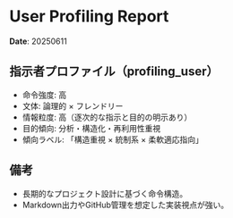 # User Profiling Report
**Date**: 20250611

## 指示者プロファイル（profiling_user）

- 命令強度: 高
- 文体: 論理的 × フレンドリー
- 情報粒度: 高（逐次的な指示と目的の明示あり）
- 目的傾向: 分析・構造化・再利用性重視
- 傾向ラベル: 「構造重視 × 統制系 × 柔軟適応指向」

## 備考
- 長期的なプロジェクト設計に基づく命令構造。
- Markdown出力やGitHub管理を想定した実装視点が強い。
